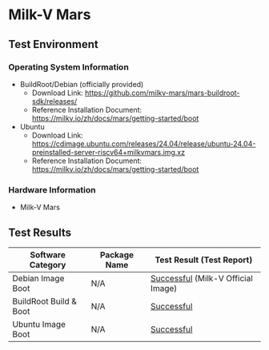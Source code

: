 # Milk-V Mars

## Test Environment

### Operating System Information

- BuildRoot/Debian (officially provided)
    - Download Link: https://github.com/milkv-mars/mars-buildroot-sdk/releases/
    - Reference Installation Document: https://milkv.io/zh/docs/mars/getting-started/boot
- Ubuntu
    - Download Link: https://cdimage.ubuntu.com/releases/24.04/release/ubuntu-24.04-preinstalled-server-riscv64+milkvmars.img.xz
    - Reference Installation Document: https://milkv.io/zh/docs/mars/getting-started/boot

### Hardware Information

- Milk-V Mars

## Test Results

| Software Category      | Package Name | Test Result (Test Report)             |
|----------------------|---------------|---------------------------------------|
| Debian Image Boot    | N/A           | [Successful][Debian] (Milk-V Official Image) |
| BuildRoot Build & Boot | N/A         | [Successful][BuildRoot]               |
| Ubuntu Image Boot    | N/A           | [Successful][Ubuntu]                  |

[Debian]: ./Debian/README.md
[BuildRoot]: ./BuildRoot/README.md
[Ubuntu]: ./Ubuntu/README.md
